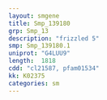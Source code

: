 ```yaml
---
layout: smgene
title: Smp_139180
grp: Smp_13
description: "frizzled 5"
smp: Smp_139180.1
uniprot: "G4LUU9"
length:  1818
cdd: "cl21587, pfam01534"
kk: K02375
categories: sm
---
```

